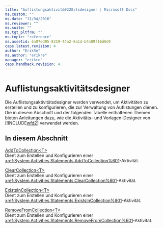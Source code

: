 ```yaml
---
title: "Auflistungsaktivit&#228;tsdesigner | Microsoft Docs"
ms.custom: ""
ms.date: "11/04/2016"
ms.reviewer: ""
ms.suite: ""
ms.tgt_pltfrm: ""
ms.topic: "reference"
ms.assetid: 6a07ed95-8319-44a2-8a1d-b4a89f16d0d9
caps.latest.revision: 4
author: "ErikRe"
ms.author: "erikre"
manager: "erikre"
caps.handback.revision: 4
---
```

# Auflistungsaktivit&#228;tsdesigner
Die Auflistungsaktivitätsdesigner werden verwendet, um Aktivitäten zu erstellen und zu konfigurieren, die zur Verwaltung von Auflistungen dienen. Die in diesem Abschnitt und der folgenden Tabelle enthaltenen Themen bieten Anleitungen dazu, wie die Aktivitäts\- und Vorlagen\-Designer von [!INCLUDE[wfd2](../workflow-designer/includes/wfd2_md.md)] verwendet werden.  
  
## In diesem Abschnitt  
 [AddToCollection\<T\>](../workflow-designer/addtocollection-t-activity-designer.md)  
 Dient zum Erstellen und Konfigurieren einer <xref:System.Activities.Statements.AddToCollection%601>\-Aktivität.  
  
 [ClearCollection\<T\>](../workflow-designer/clearcollection-t-activity-designer.md)  
 Dient zum Erstellen und Konfigurieren einer <xref:System.Activities.Statements.ClearCollection%601>\-Aktivität.  
  
 [ExistsInCollection\<T\>](../workflow-designer/existsincollection-t-activity-designer.md)  
 Dient zum Erstellen und Konfigurieren einer <xref:System.Activities.Statements.ExistsInCollection%601>\-Aktivität.  
  
 [RemoveFromCollection\<T\>](../workflow-designer/removefromcollection-t-activity-designer.md)  
 Dient zum Erstellen und Konfigurieren einer <xref:System.Activities.Statements.RemoveFromCollection%601>\-Aktivität.